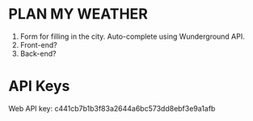 PLAN MY WEATHER
===============

1. Form for filling in the  city. Auto-complete using  Wunderground API. 
2. Front-end?
3. Back-end?

# API Keys
Web API key: c441cb7b1b3f83a2644a6bc573dd8ebf3e9a1afb
